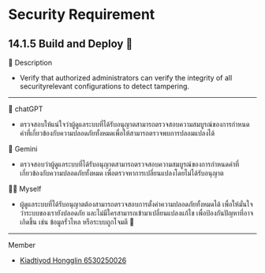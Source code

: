 # Security Requirement

## 14.1.5  Build and Deploy 🐣

📝 Description
- Verify that authorized administrators can verify the integrity of all securityrelevant configurations to detect tampering.

---

👻 chatGPT 
- ตรวจสอบให้แน่ใจว่าผู้ดูแลระบบที่ได้รับอนุญาตสามารถตรวจสอบความสมบูรณ์ของการกำหนดค่าที่เกี่ยวข้องกับความปลอดภัยทั้งหมดเพื่อให้สามารถตรวจพบการปลอมแปลงได้

👀 Gemini
- ตรวจสอบว่าผู้ดูแลระบบที่ได้รับอนุญาตสามารถตรวจสอบความสมบูรณ์ของการกำหนดค่าที่เกี่ยวข้องกับความปลอดภัยทั้งหมด เพื่อตรวจหาการเปลี่ยนแปลงโดยไม่ได้รับอนุญาต

🙇‍♀️ Myself
- ผู้ดูแลระบบที่ได้รับอนุญาตต้องสามารถตรวจสอบการตั้งค่าความปลอดภัยทั้งหมดได้ เพื่อให้มั่นใจว่าระบบของเรายังปลอดภัย และไม่มีใครสามารถเข้ามาเปลี่ยนแปลงแก้ไข เพื่อป้องกันปัญหาที่อาจเกิดขึ้น เช่น ข้อมูลรั่วไหล หรือระบบถูกโจมตี 🔑

---

Member 
- [Kiadtiyod Hongglin 6530250026](https://professerswitch.github.io/security-requirement)
